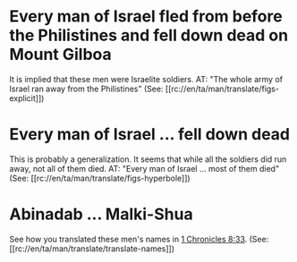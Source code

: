 # Every man of Israel fled from before the Philistines and fell down dead on Mount Gilboa

It is implied that these men were Israelite soldiers. AT: "The whole army of Israel ran away from the Philistines" (See: [[rc://en/ta/man/translate/figs-explicit]])

# Every man of Israel ... fell down dead

This is probably a generalization. It seems that while all the soldiers did run away, not all of them died. AT: "Every man of Israel ... most of them died" (See: [[rc://en/ta/man/translate/figs-hyperbole]])

# Abinadab ... Malki-Shua

See how you translated these men's names in [1 Chronicles 8:33](../08/32.md). (See: [[rc://en/ta/man/translate/translate-names]])